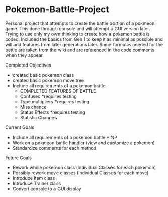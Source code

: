 # Pokemon-Battle-Project
 Personal project that attempts to create the battle portion of a pokmeon game. This done through console and will attempt a GUI version later.
Trying to use only my own thinking to create how a pokemon battle is coded. Included the basics from Gen 1 to keep it as minimal as possible and will add features from later generations later. Some formulas needed for the battle are taken from the wiki and are referenced in the code comments when they appear.

Completed Objectives
- created basic pokemon class
- created basic pokemon move tree
- Include all requirements of a pokemon battle
  - COMPLETED FEATURES OF BATTLE
  - Confused *requires testing
  - Type multipliers *requires testing
  - Miss chance 
  - Status Effects *requires testing
  - Statistic Changes
 
Current Goals
- Include all requirements of a pokemon battle *INP
- Work on a pokmeon battle handler (view and customize a pokemon)
- Standardize comments for each method

Future Goals
- Rework whole pokemon class (Individual Classes for each pokemon)
- Possibly rework move classes (Individual Classes for each move)
- Introduce Item class
- Introduce Trainer class
- Convert console to a GUI display
